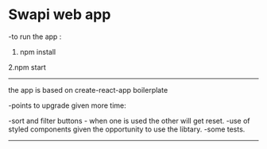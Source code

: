 # Swapi web app

-to run the app :

1. npm install

2.npm start

---

the app is based on create-react-app boilerplate

-points to upgrade given more time:

-sort and filter buttons - when one is used the other will get reset.
-use of styled components given the opportunity to use the libtary.
-some tests.

---
